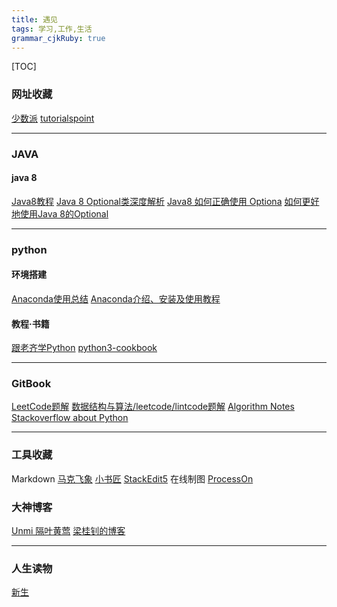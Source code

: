 ```yaml
---
title: 遇见
tags: 学习,工作,生活
grammar_cjkRuby: true
---
```




[TOC]


### 网址收藏
[少数派](https://sspai.com/)
[tutorialspoint](https://www.tutorialspoint.com/)


----------


### JAVA

#### java 8
[Java8教程](http://www.jdon.com/idea/java/java-8-tutorial.html)
[Java 8 Optional类深度解析]( http://www.importnew.com/6675.html)
[Java8 如何正确使用 Optiona]( http://www.importnew.com/26066.html)
[如何更好地使用Java 8的Optional]( http://www.jdon.com/idea/java/using-optional-effectively-in-java-8.html)


----------


### python
#### 环境搭建
[Anaconda使用总结](https://www.jianshu.com/p/2f3be7781451)
[Anaconda介绍、安装及使用教程](https://www.jianshu.com/p/62f155eb6ac5)
#### 教程·书籍
[跟老齐学Python](https://www.gitbook.com/book/normanbb/test/details)
[python3-cookbook](http://python3-cookbook.readthedocs.io/zh_CN/latest/)


----------

### GitBook
[LeetCode题解](https://www.gitbook.com/book/siddontang/leetcode-solution/details)
[数据结构与算法/leetcode/lintcode题解](https://algorithm.yuanbin.me/zh-hans/index.html)
[Algorithm Notes](https://www.gitbook.com/book/mnmunknown/algorithm-notes/details)
[Stackoverflow about Python](https://www.gitbook.com/book/taizilongxu/stackoverflow-about-python/details)


----------

### 工具收藏
Markdown
[马克飞象](https://maxiang.io/basic)
[小书匠](http://markdown.xiaoshujiang.com)
[StackEdit5](https://stackedit.io/app)
在线制图
[ProcessOn](https://www.processon.com/)

### 大神博客
[ Unmi 隔叶黄莺](https://unmi.cc/)
[梁桂钊的博客](http://blog.720ui.com/)


----------


### 人生读物
[新生](https://www.gitbook.com/book/xiaolai/reborn/details)